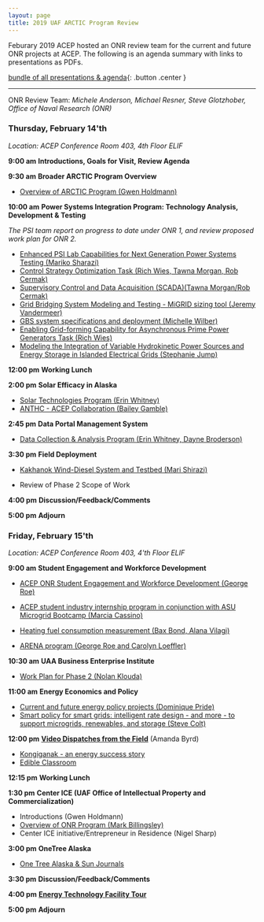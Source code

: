 ```yaml
---
layout: page
title: 2019 UAF ARCTIC Program Review
---
```


Feburary 2019 ACEP hosted an ONR review team for the current and future ONR projects at ACEP.
The following is an agenda summary with links to presentations as PDFs.  

[bundle of all presentations &
agenda](https://github.com/acep-uaf/thearcticprogram.net/blob/master/events/2019-02/ONR-UAF_ARCTIC_Program_Review-2019.02.zip?raw=true){: .button .center }

---

ONR Review Team: *Michele Anderson, Michael Resner, Steve Glotzhober, Office of Naval Research (ONR)* 

### **Thursday, February 14'th** 

*Location: ACEP Conference Room 403, 4th* *Floor ELIF*

**9:00 am**	**Introductions, Goals for Visit, Review Agenda** 

**9:30 am** 	**Broader ARCTIC Program Overview**

- [Overview of ARCTIC Program (Gwen Holdmann)](https://github.com/acep-uaf/thearcticprogram.net/blob/master/events/2019-02/Feb-14/9.1-ACEP_ONR_PresentationSlides_GH.pdf)

**10:00 am** 	**Power Systems Integration Program: Technology Analysis, Development & Testing**

*The PSI team report on progress to date under ONR 1, and review proposed work plan for ONR 2.*

- [Enhanced PSI Lab Capabilities for Next Generation Power Systems Testing (Mariko Sharazi)](https://github.com/acep-uaf/thearcticprogram.net/blob/master/events/2019-02/Feb-14/10.1-ONR_Enhanced_PSI_Lab_Capabilities_Shirazi.pdf)
- [Control Strategy Optimization Task (Rich Wies, Tawna Morgan, Rob Cermak)](https://github.com/acep-uaf/thearcticprogram.net/blob/master/events/2019-02/Feb-14/10.2-ACEP_ONR_Control_Opt_RWies.pdf)
- [Supervisory Control and Data Acquisition (SCADA)(Tawna Morgan/Rob Cermak)](https://github.com/acep-uaf/thearcticprogram.net/blob/master/events/2019-02/Feb-14/10.2-ACEP_ONR_SCADA_TMorgan.pdf)
- [Grid Bridging System Modeling and Testing - MiGRID sizing tool (Jeremy Vandermeer)](https://github.com/acep-uaf/thearcticprogram.net/blob/master/events/2019-02/Feb-14/10.3.1-ONR_GBS_JeremyVanderMeer.pdf)
- [GBS system specifications and deployment (Michelle Wilber)](https://github.com/acep-uaf/thearcticprogram.net/blob/master/events/2019-02/Feb-14/10.3.2-ACEP_ONR_GBS_MWilber.pdf)
- [Enabling Grid-forming Capability for Asynchronous Prime Power Generators Task (Rich Wies)](https://github.com/acep-uaf/thearcticprogram.net/blob/master/events/2019-02/Feb-14/10.4-ACEP_ONR_Asynch_Prime_Generators_RWies.pdf)
- [Modeling the Integration of Variable Hydrokinetic Power Sources and Energy Storage in Islanded Electrical Grids (Stephanie Jump)](https://github.com/acep-uaf/thearcticprogram.net/blob/master/events/2019-02/Feb-14/10.5-ACEP_ONR_PresentationSlides_JUMP.pdf)

**12:00 pm** 	**Working Lunch** 

**2:00 pm**	**Solar Efficacy in Alaska**  

- [Solar Technologies Program (Erin
  Whitney)](https://github.com/acep-uaf/thearcticprogram.net/blob/master/events/2019-02/Feb-14/14.1-ONR_Solar_EWhitney.pdf)
- [ANTHC - ACEP Collaboration (Bailey
  Gamble)](https://github.com/acep-uaf/thearcticprogram.net/blob/master/events/2019-02/Feb-14/14.2-ONR_ANTHC_BGamble.pdf)

**2:45 pm**	**Data Portal Management System** 

- [Data Collection & Analysis Program (Erin Whitney, Dayne Broderson)](https://github.com/acep-uaf/thearcticprogram.net/blob/master/events/2019-02/Feb-14/14.3-ONR_DC_A_EWhitney_DBroderson.pdf)

**3:30 pm** 	**Field Deployment**

- [Kakhanok Wind-Diesel System and Testbed (Mari Shirazi)](https://github.com/acep-uaf/thearcticprogram.net/blob/master/events/2019-02/Feb-14/15.1ONR_Kokhanok_Wind_Diesel_System_Shirazi.pdf)

- Review of Phase 2 Scope of Work

**4:00 pm** 	**Discussion/Feedback/Comments**

**5:00 pm** 	**Adjourn**

### **Friday, February 15'th**  




*Location: ACEP Conference Room 403, 4'th* *Floor ELIF*

**9:00 am**		**Student Engagement and Workforce Development**

- [ACEP ONR Student Engagement and Workforce Development (George Roe)](https://github.com/acep-uaf/thearcticprogram.net/blob/master/events/2019-02/Feb-15/9.0-ONR_StudentEngagementAndWorkforceDevelopment_Intro.pdf)

- [ACEP student industry internship program in conjunction with ASU Microgrid Bootcamp (Marcia Cassino)](https://github.com/acep-uaf/thearcticprogram.net/blob/master/events/2019-02/Feb-15/9.1-ACEP_ONR_PresentationSlides_-_Utility_Internship.pdf)
- [Heating fuel consumption measurement (Bax Bond, Alana Vilagi)](https://github.com/acep-uaf/thearcticprogram.net/blob/master/events/2019-02/Feb-15/9.2-ONR_HeatingFuelConsumption_BBond_AVilagi.pdf)
- [ARENA program (George Roe and Carolyn Loeffler)](https://github.com/acep-uaf/thearcticprogram.net/blob/master/events/2019-02/Feb-15/9.3-ONR_ARENA_GRoe_and_CLoeffler.pdf)

**10:30 am** 	**UAA Business Enterprise Institute** 

- [Work Plan for Phase 2 (Nolan Klouda)](https://github.com/acep-uaf/thearcticprogram.net/blob/master/events/2019-02/Feb-15/11.1-BEI_ONR_2-15-2019.pdf)

**11:00 am**	**Energy Economics and Policy**   

- [Current and future energy policy projects (Dominique Pride)](https://github.com/acep-uaf/thearcticprogram.net/blob/master/events/2019-02/Feb-15/11.2-ACEP_ONR_PresentationSlides_Pride.pdf)
- [Smart policy for smart grids: intelligent rate design - and more - to support microgrids, renewables, and storage (Steve Colt)](https://github.com/acep-uaf/thearcticprogram.net/blob/master/events/2019-02/Feb-15/11.3-ONR_smart_policy_Colt.pdf)

**12:00 pm** 	[**Video Dispatches from the
Field**](https://www.youtube.com/channel/UCNXWo6IF1w4KIPv4owxY5uw/videos) (Amanda Byrd)

- [Kongiganak - an energy success story](https://www.youtube.com/watch?v=90n9ga3SOQQ)
- [Edible Classroom](https://www.youtube.com/watch?v=oITOU5v39oQ)

**12:15 pm** 	**Working Lunch**  

**1:30 pm** 	**Center ICE (UAF Office of Intellectual Property and Commercialization)**

- Introductions (Gwen Holdmann) 
- [Overview of ONR Program (Mark Billingsley)](https://github.com/acep-uaf/thearcticprogram.net/blob/master/events/2019-02/Feb-15/13.1-ONR_CenterICE_Billingsley.pdf)
- Center ICE initiative/Entrepreneur in Residence (Nigel Sharp)

**3:00 pm** 	**OneTree Alaska**

- [One Tree Alaska & Sun
  Journals](https://github.com/acep-uaf/thearcticprogram.net/blob/master/events/2019-02/Feb-15/15.1-ONR_OneTree_SunJournals_JDawe.pdf)

**3:30 pm**		**Discussion/Feedback/Comments**

**4:00 pm** 	[**Energy Technology Facility
Tour**](http://acep.uaf.edu/facilities/power-systems-integration-lab.aspx)

**5:00 pm** 	**Adjourn**
